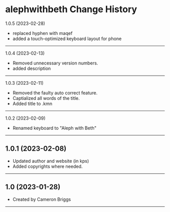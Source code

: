 alephwithbeth Change History
====================
1.0.5 (2023-02-28)
* replaced hyphen with maqef
* added a touch-optimized keyboard layout for phone
------------------
1.0.4 (2023-02-13)
* Removed unnecessary version numbers.
* added description
----------------
1.0.3 (2023-02-11)
* Removed the faulty auto correct feature. 
* Captialized all words of the title.
* Added title to .kmn
----------------
1.0.2 (2023-02-09)
* Renamed keyboard to "Aleph with Beth"
----------------
1.0.1 (2023-02-08)
----------------
* Updated author and website (in kps)
* Added copyrights where needed.
----------------
1.0 (2023-01-28)
----------------
* Created by Cameron Briggs
----------------
